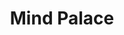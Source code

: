 ---
title: Mind Palace
category: audio
code: PT-T42
audioType: single
formattedDate: 2018-10-10
images:
- mind-palace-grid-art.jpg
linksTitle: Listen
links:
- title: Apple Music
  url: https://music.apple.com/us/album/mind-palace-single/1438572107
- title: Spotify
  url: https://open.spotify.com/album/20ui324LVhCwhCXgkc64oD?si=TP3pI5cBSUuMkw9-BvmGIA
- title: Soundcloud
  url: https://soundcloud.com/pedestriantactics/pt-t42
- title: Bandcamp
  url: https://pedestriantactics.bandcamp.com/album/pt-t42-mind-palace
- title: Beatport
  url: https://www.beatport.com/release/mind-palace/2436022
---